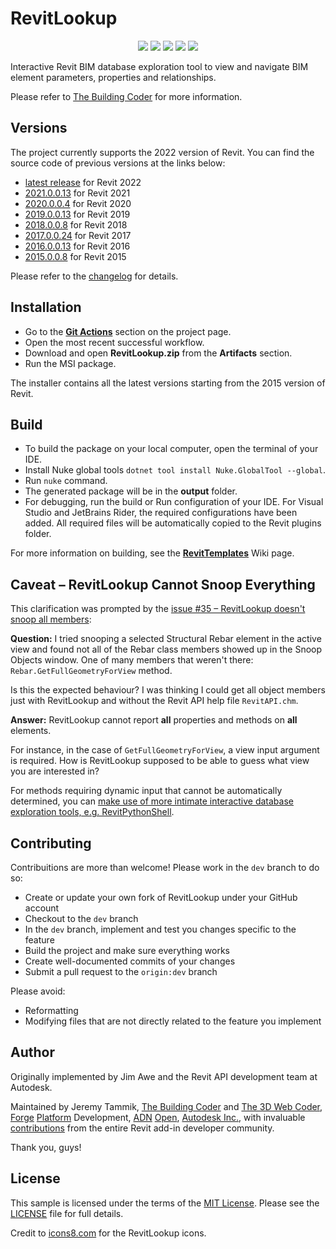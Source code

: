 # RevitLookup

<p align="center">
  <img src="https://img.shields.io/badge/Revit%20API-2022-blue.svg?style=for-the-badge">
  <img src="https://img.shields.io/badge/platform-Windows-lightgray.svg?style=for-the-badge">
  <img src="https://img.shields.io/badge/.NET-4.8-blue.svg?style=for-the-badge">
  <a href="http://opensource.org/licenses/MIT"><img src="https://img.shields.io/github/license/jeremytammik/RevitLookup?style=for-the-badge"></a>
  <a href="https://actions-badge.atrox.dev/jeremytammik/RevitLookup/goto"><img src="https://img.shields.io/endpoint.svg?url=https%3A%2F%2Factions-badge.atrox.dev%2Fjeremytammik%2FRevitLookup%2Fbadge&style=for-the-badge"></a>
</p>

Interactive Revit BIM database exploration tool to view and navigate BIM element parameters, properties and relationships.

Please refer to [The Building Coder](http://thebuildingcoder.typepad.com) for more information.


## Versions

The project currently supports the 2022 version of Revit.
You can find the source code of previous versions at the links below:
- [latest release](https://github.com/jeremytammik/RevitLookup/releases/latest) for Revit 2022
- [2021.0.0.13](https://github.com/jeremytammik/RevitLookup/releases/tag/2021.0.0.13) for Revit 2021
- [2020.0.0.4](https://github.com/jeremytammik/RevitLookup/releases/tag/2020.0.0.4) for Revit 2020
- [2019.0.0.13](https://github.com/jeremytammik/RevitLookup/releases/tag/2019.0.0.13) for Revit 2019
- [2018.0.0.8](https://github.com/jeremytammik/RevitLookup/releases/tag/2018.0.0.8) for Revit 2018
- [2017.0.0.24](https://github.com/jeremytammik/RevitLookup/releases/tag/2017.0.0.24) for Revit 2017
- [2016.0.0.13](https://github.com/jeremytammik/RevitLookup/releases/tag/2016.0.0.13) for Revit 2016
- [2015.0.0.8](https://github.com/jeremytammik/RevitLookup/releases/tag/2015.0.0.8) for Revit 2015

Please refer to the [changelog](Doc/Changelog.md) for details.

## Installation

- Go to the [**Git Actions**](https://github.com/jeremytammik/RevitLookup/actions/workflows/CreatePackage.yml) section on the project page.
- Open the most recent successful workflow.
- Download and open **RevitLookup.zip** from the **Artifacts** section.
- Run the MSI package.

The installer contains all the latest versions starting from the 2015 version of Revit.

## Build

- To build the package on your local computer, open the terminal of your IDE.
- Install Nuke global tools `dotnet tool install Nuke.GlobalTool --global`.
- Run `nuke` command.
- The generated package will be in the **output** folder.
- For debugging, run the build or Run configuration of your IDE. For Visual Studio and JetBrains Rider, the required configurations have been added. All required files will be automatically copied to the Revit plugins folder.

For more information on building, see the [**RevitTemplates**](https://github.com/Nice3point/RevitTemplates) Wiki page.

## Caveat &ndash; RevitLookup Cannot Snoop Everything

This clarification was prompted by
the [issue #35 &ndash; RevitLookup doesn't snoop all members](https://github.com/jeremytammik/RevitLookup/issues/35):

**Question:** I tried snooping a selected Structural Rebar element in the active view and found not all of the Rebar class members showed up in the Snoop Objects window. One of many members that weren't there: `Rebar.GetFullGeometryForView` method.

Is this the expected behaviour? I was thinking I could get all object members just with  RevitLookup and without the Revit API help file `RevitAPI.chm`.

**Answer:** RevitLookup cannot report **all** properties and methods on **all** elements.

For instance, in the case of `GetFullGeometryForView`, a view input argument is required.
How is RevitLookup supposed to be able to guess what view you are interested in?

For methods requiring dynamic input that cannot be automatically determined, you can [make use of more intimate interactive database exploration tools, e.g. RevitPythonShell](http://thebuildingcoder.typepad.com/blog/2013/11/intimate-revit-database-exploration-with-the-python-shell.html).

## Contributing

Contribuitions are more than welcome! Please work in the `dev` branch to do so:

- Create or update your own fork of RevitLookup under your GitHub account
- Checkout to the `dev` branch
- In the `dev` branch, implement and test you changes specific to the feature
- Build the project and make sure everything works
- Create well-documented commits of your changes
- Submit a pull request to the `origin:dev` branch

Please avoid:

- Reformatting
- Modifying files that are not directly related to the feature you implement


## Author

Originally implemented by Jim Awe and the Revit API development team at Autodesk.

Maintained by Jeremy Tammik,
[The Building Coder](http://thebuildingcoder.typepad.com) and
[The 3D Web Coder](http://the3dwebcoder.typepad.com),
[Forge](http://forge.autodesk.com) [Platform](https://developer.autodesk.com) Development,
[ADN](http://www.autodesk.com/adn)
[Open](http://www.autodesk.com/adnopen),
[Autodesk Inc.](http://www.autodesk.com),
with invaluable [contributions](https://github.com/jeremytammik/RevitLookup/graphs/contributors) from
the entire Revit add-in developer community.

Thank you, guys!

## License

This sample is licensed under the terms of the [MIT License](http://opensource.org/licenses/MIT).
Please see the [LICENSE](License.md) file for full details.

Credit to [icons8.com](https://icons8.com) for the RevitLookup icons.
